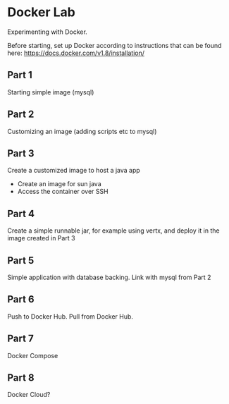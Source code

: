 # Docker Lab

Experimenting with Docker.

Before starting, set up Docker according to instructions that can be found here: <https://docs.docker.com/v1.8/installation/> 

## Part 1

Starting simple image (mysql)

## Part 2

Customizing an image (adding scripts etc to mysql)

## Part 3

Create a customized image to host a java app

* Create an image for sun java
* Access the container over SSH

## Part 4

Create a simple runnable jar, for example using vertx, and deploy
it in the image created in Part 3

## Part 5

Simple application with database backing.
Link with mysql from Part 2

## Part 6

Push to Docker Hub.
Pull from Docker Hub.

## Part 7

Docker Compose

## Part 8

Docker Cloud?